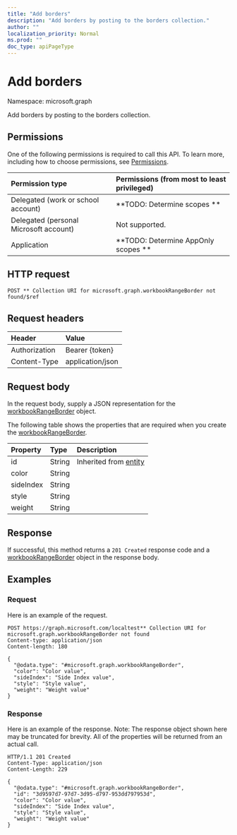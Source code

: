 ```yaml
---
title: "Add borders"
description: "Add borders by posting to the borders collection."
author: ""
localization_priority: Normal
ms.prod: ""
doc_type: apiPageType
---
```


# Add borders

Namespace: microsoft.graph

Add borders by posting to the borders collection.

## Permissions
One of the following permissions is required to call this API. To learn more, including how to choose permissions, see [Permissions](/concepts/permissions-reference.md).

|Permission type|Permissions (from most to least privileged)|
|:---|:---|
|Delegated (work or school account)|**TODO: Determine scopes **|
|Delegated (personal Microsoft account)|Not supported.|
|Application|**TODO: Determine AppOnly scopes **|

## HTTP request
<!-- {
  "blockType": "ignored"
}
-->
``` http
POST ** Collection URI for microsoft.graph.workbookRangeBorder not found/$ref
```

## Request headers
|Header|Value|
|:---|:---|
|Authorization|Bearer {token}|
|Content-Type|application/json|

## Request body
In the request body, supply a JSON representation for the [workbookRangeBorder](../resources/workbookrangeborder.md) object.

The following table shows the properties that are required when you create the [workbookRangeBorder](../resources/workbookrangeborder.md).

|Property|Type|Description|
|:---|:---|:---|
|id|String| Inherited from [entity](../resources/entity.md)|
|color|String||
|sideIndex|String||
|style|String||
|weight|String||



## Response
If successful, this method returns a `201 Created` response code and a [workbookRangeBorder](../resources/workbookrangeborder.md) object in the response body.

## Examples

### Request
Here is an example of the request.
<!-- {
  "blockType": "request",
  "name": "create_workbookrangeborder_from_"
}
-->
``` http
POST https://graph.microsoft.com/localtest** Collection URI for microsoft.graph.workbookRangeBorder not found
Content-type: application/json
Content-length: 180

{
  "@odata.type": "#microsoft.graph.workbookRangeBorder",
  "color": "Color value",
  "sideIndex": "Side Index value",
  "style": "Style value",
  "weight": "Weight value"
}
```

### Response
Here is an example of the response. Note: The response object shown here may be truncated for brevity. All of the properties will be returned from an actual call.
<!-- {
  "blockType": "response",
  "truncated": true,
  "@odata.type": "microsoft.graph.workbookrangeborder"
}
-->
``` http
HTTP/1.1 201 Created
Content-Type: application/json
Content-Length: 229

{
  "@odata.type": "#microsoft.graph.workbookRangeBorder",
  "id": "3d9597d7-97d7-3d95-d797-953dd797953d",
  "color": "Color value",
  "sideIndex": "Side Index value",
  "style": "Style value",
  "weight": "Weight value"
}
```

